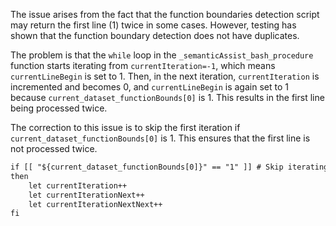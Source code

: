 The issue arises from the fact that the function boundaries detection script may return the first line (1) twice in some cases. However, testing has shown that the function boundary detection does not have duplicates.

The problem is that the `while` loop in the `_semanticAssist_bash_procedure` function starts iterating from `currentIteration=-1`, which means `currentLineBegin` is set to 1. Then, in the next iteration, `currentIteration` is incremented and becomes 0, and `currentLineBegin` is again set to 1 because `current_dataset_functionBounds[0]` is 1. This results in the first line being processed twice.

The correction to this issue is to skip the first iteration if `current_dataset_functionBounds[0]` is 1. This ensures that the first line is not processed twice.

```diff
if [[ "${current_dataset_functionBounds[0]}" == "1" ]] # Skip iterating over 'currentLineBegin=1' case if the next iteration will also begin at 'currentLineBegin=1'.
then
    let currentIteration++
    let currentIterationNext++
    let currentIterationNextNext++
fi
```